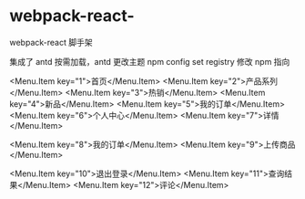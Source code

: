 # webpack-react-

webpack-react 脚手架

集成了 antd 按需加载，antd 更改主题
npm config set registry 修改 npm 指向

<Menu.Item key="1">首页</Menu.Item>
<Menu.Item key="2">产品系列</Menu.Item>
<Menu.Item key="3">热销</Menu.Item>
<Menu.Item key="4">新品</Menu.Item>
<Menu.Item key="5">我的订单</Menu.Item>
<Menu.Item key="6">个人中心</Menu.Item>
<Menu.Item key="7">详情</Menu.Item>

<Menu.Item key="8">我的订单</Menu.Item>
<Menu.Item key="9">上传商品</Menu.Item>

<Menu.Item key="10">退出登录</Menu.Item>
<Menu.Item key="11">查询结果</Menu.Item>
<Menu.Item key="12">评论</Menu.Item>
